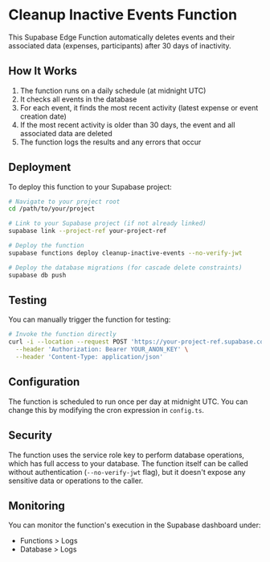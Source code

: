 # Cleanup Inactive Events Function

This Supabase Edge Function automatically deletes events and their associated data (expenses, participants) after 30 days of inactivity.

## How It Works

1. The function runs on a daily schedule (at midnight UTC)
2. It checks all events in the database
3. For each event, it finds the most recent activity (latest expense or event creation date)
4. If the most recent activity is older than 30 days, the event and all associated data are deleted
5. The function logs the results and any errors that occur

## Deployment

To deploy this function to your Supabase project:

```bash
# Navigate to your project root
cd /path/to/your/project

# Link to your Supabase project (if not already linked)
supabase link --project-ref your-project-ref

# Deploy the function
supabase functions deploy cleanup-inactive-events --no-verify-jwt

# Deploy the database migrations (for cascade delete constraints)
supabase db push
```

## Testing

You can manually trigger the function for testing:

```bash
# Invoke the function directly
curl -i --location --request POST 'https://your-project-ref.supabase.co/functions/v1/cleanup-inactive-events' \
  --header 'Authorization: Bearer YOUR_ANON_KEY' \
  --header 'Content-Type: application/json'
```

## Configuration

The function is scheduled to run once per day at midnight UTC. You can change this by modifying the cron expression in `config.ts`.

## Security

The function uses the service role key to perform database operations, which has full access to your database. The function itself can be called without authentication (`--no-verify-jwt` flag), but it doesn't expose any sensitive data or operations to the caller.

## Monitoring

You can monitor the function's execution in the Supabase dashboard under:
- Functions > Logs
- Database > Logs 